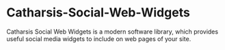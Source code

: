 Catharsis-Social-Web-Widgets
============================

Catharsis Social Web Widgets is a modern software library, which provides useful social media widgets to include on web pages of your site.
